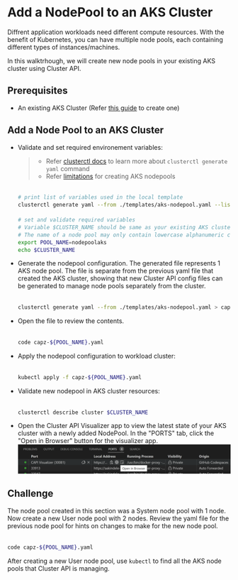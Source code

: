 # Add a NodePool to an AKS Cluster

Diffrent application workloads need different compute resources. With the benefit of Kubernetes, you can have multiple node pools, each containing different types of instances/machines.

In this walktrhough, we will create new node pools in your existing AKS cluster using Cluster API.

## Prerequisites

- An existing AKS Cluster (Refer [this guide](./1-managed-aks-cluster.md) to create one)

## Add a Node Pool to an AKS Cluster

- Validate and set required environement variables:

  > - Refer [clusterctl docs](https://cluster-api.sigs.k8s.io/clusterctl/commands/generate-yaml.html) to learn more about `clusterctl generate yaml` command
  > - Refer [limitations](https://learn.microsoft.com/en-us/azure/aks/use-multiple-node-pools#limitations) for creating AKS nodepools

   ```bash

   # print list of variables used in the local template
   clusterctl generate yaml --from ./templates/aks-nodepool.yaml --list-variables

   # set and validate required variables
   # Variable $CLUSTER_NAME should be same as your existing AKS cluster name
   # The name of a node pool may only contain lowercase alphanumeric characters and must begin with a lowercase letter. For Linux node pools the length must be between 1 and 12 characters, for Windows node pools the length must be between 1 and 6 characters
   export POOL_NAME=nodepoolaks
   echo $CLUSTER_NAME

   ```

- Generate the nodepool configuration. The generated file represents 1 AKS node pool. The file is separate from the previous yaml file that created the AKS cluster, showing that new Cluster API config files can be generated to manage node pools separately from the cluster.

  ```bash

  clusterctl generate yaml --from ./templates/aks-nodepool.yaml > capz-${POOL_NAME}.yaml

  ```

- Open the file to review the contents.

  ```bash

  code capz-${POOL_NAME}.yaml

  ```

- Apply the nodepool configuration to workload cluster:

  ```bash

  kubectl apply -f capz-${POOL_NAME}.yaml

  ```

- Validate new nodepool in AKS cluster resources:

  ```bash

  clusterctl describe cluster $CLUSTER_NAME

  ```

- Open the Cluster API Visualizer app to view the latest state of your AKS cluster with a newly added NodePool.
  In the "PORTS" tab, click the "Open in Browser" button for the visualizer app.
  ![Open Cluster API Visualizer](/images/open-capi-visualizer.png)

## Challenge

The node pool created in this section was a System node pool with 1 node. Now create a new User node pool with 2 nodes. Review the yaml file for the previous node pool for hints on changes to make for the new node pool.

```bash

code capz-${POOL_NAME}.yaml

```

After creating a new User node pool, use `kubectl` to find all the AKS node pools that Cluster API is managing.
